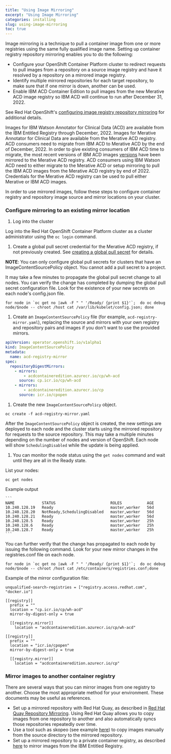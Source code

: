 ```yaml
---
title: "Using Image Mirroring"
excerpt: "Using Image Mirroring"
categories: installing
slug: using-image-mirroring
toc: true
---
```


Image mirroring is a technique to pull a container image from one or more registries using the same fully qualified image name.  Setting up container registry repository mirroring enables you to do the following:

- Configure your OpenShift Container Platform cluster to redirect requests to pull images from a repository on a source image registry and have it resolved by a repository on a mirrored image registry.
- Identify multiple mirrored repositories for each target repository, to make sure that if one mirror is down, another can be used.
- Enable IBM ACD Container Edition to pull images from the new Merative ACD image registry so IBM ACD will continue to run after December 31, 2022.

See Red Hat OpenShift's [configuring image registry repository mirroring](https://docs.openshift.com/container-platform/4.8/openshift_images/image-configuration.html#images-configuration-registry-mirror_image-configuration) for additional details.

Images for IBM Watson Annotator for Clinical Data (ACD) are available from the IBM Entitled Registry through December, 2022. Images for Merative Annotator for Clinical Data are available from the Merative ACD registry. ACD consumers need to migrate from IBM ACD to Merative ACD by the end of December, 2022. In order to give existing consumers of IBM ACD time to migrate, the most recent versions of IBM ACD images [versions](https://github.com/merative/acd-containers/blob/master/CHANGELOG.md#releases) have been mirrored to the Merative ACD registry. ACD consumers using IBM Watson ACD need to either migrate to the Merative ACD or setup mirroring to pull the IBM ACD images from the Merative ACD registry by end of 2022. Credentials for the Merative ACD registry can be used to pull either Merative or IBM ACD images.

In order to use mirrored images, follow these steps to configure container registry and repository image source and mirror locations on your cluster.

### Configure mirroring to an existing mirror location

1. Log into the cluster

  Log into the Red Hat OpenShift Container Platform cluster as a cluster administrator using the `oc login` command.

1. Create a global pull secret credential for the Merative ACD registry, if not previously created. See [creating a global pull secret](/installing/installing/#acd-registry-pull-secret) for details.

  **NOTE**: You can only configure global pull secrets for clusters that have an ImageContentSourcePolicy object. You cannot add a pull secret to a project.

  It may take a few minutes to propagate the global pull secret change to all nodes.  You can verify the change has completed by dumping the global pull secret configuration file.  Look for the existence of your new secrets on each node's config.json file.

  ```
  for node in `oc get no |awk -F " " '/Ready/ {print $1}'`;  do oc debug node/$node -- chroot /host cat /var/lib/kubelet/config.json; done
  ```

1. Create an `ImageContentSourcePolicy` file (for example, `acd-registry-mirror.yaml`), replacing the source and mirrors with your own registry and repository pairs and images if you don't want to use the provided mirrors.

  ```yaml acd-registry-mirror.yaml
  apiVersion: operator.openshift.io/v1alpha1
  kind: ImageContentSourcePolicy
  metadata:
    name: acd-registry-mirror
  spec:
    repositoryDigestMirrors:
      - mirrors:
          - acdcontaineredition.azurecr.io/cp/wh-acd
        source: cp.icr.io/cp/wh-acd
      - mirrors:
          - acdcontaineredition.azurecr.io/cp
        source: icr.io/cpopen
  ```

1. Create the new `ImageContentSourcePolicy` object.

  ```
  oc create -f acd-registry-mirror.yaml
  ```

  After the `ImageContentSourcePolicy` object is created, the new settings are deployed to each node and the cluster starts using the mirrored repository for requests to the source repository.  This may take a multiple minutes depending on the number of nodes and version of OpenShift.  Each node will show `SchedulingDisabled` while the update is being applied.

1. You can monitor the node status using the `get nodes` command and wait until they are all in the Ready state.

  List your nodes:

  ```
  oc get nodes
  ```

  Example output

    ```
    NAME            STATUS                        ROLES           AGE
    10.240.128.19   Ready                         master,worker   56d
    10.240.128.20   NotReady,SchedulingDisabled   master,worker   56d
    10.240.128.21   Ready                         master,worker   56d
    10.240.128.5    Ready                         master,worker   25h
    10.240.128.6    Ready                         master,worker   25h
    10.240.128.7    Ready                         master,worker   25h
    ```

  You can further verify that the change has propagated to each node by issuing the following command.  Look for your new mirror changes in the registries.conf file on each node.

  ```
  for node in `oc get no |awk -F " " '/Ready/ {print $1}'`;  do oc debug node/$node -- chroot /host cat /etc/containers/registries.conf;done
  ```

  Example of the mirror configuration file:

  ```
  unqualified-search-registries = ["registry.access.redhat.com", "docker.io"]

  [[registry]]
    prefix = ""
    location = "cp.icr.io/cp/wh-acd"
    mirror-by-digest-only = true

    [[registry.mirror]]
      location = "acdcontaineredition.azurecr.io/cp/wh-acd"

  [[registry]]
    prefix = ""
    location = "icr.io/cpopen"
    mirror-by-digest-only = true

    [[registry.mirror]]
      location = "acdcontaineredition.azurecr.io/cp"
  ```


### Mirror images to another container registry

There are several ways that you can mirror images from one registry to another. Choose the most appropriate method for your environment. These documents may be useful as references.

- Set up a mirrored repository with Red Hat Quay, as described in [Red Hat Quay Repository Mirroring](https://access.redhat.com/documentation/en-us/red_hat_quay/3/html/manage_red_hat_quay/repo-mirroring-in-red-hat-quay). Using Red Hat Quay allows you to copy images from one repository to another and also automatically syncs those repositories repeatedly over time.
- Use a tool such as skopeo (see example [here](https://docs.openshift.com/container-platform/4.8/openshift_images/image-configuration.html#images-configuration-registry-mirror_image-configuration)) to copy images manually from the source directory to the mirrored repository.
- Set up a mirrored repository to a private container registry, as described [here](https://www.ibm.com/docs/en/cloud-paks/cp-data/4.0?topic=tasks-mirroring-images-your-private-container-registry) to mirror images from the IBM Entitled Registry.
